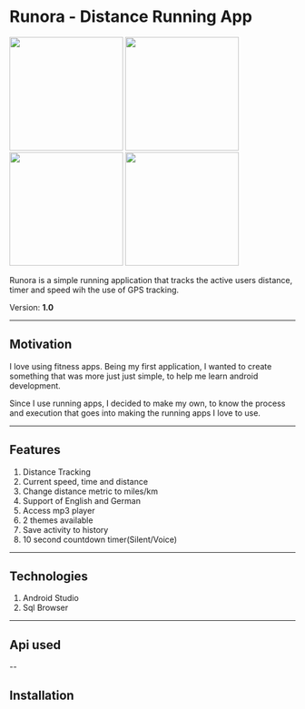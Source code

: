 # Runora - Distance Running App

<img src= "https://github.com/SamoraMabuya/Runapp/blob/master/screenshots/Screenshot_1581797724.png" width= "200">    <img src= "https://github.com/SamoraMabuya/Runapp/blob/master/screenshots/Screenshot_1581797737.png" width= "200">    <img src= "https://github.com/SamoraMabuya/Runapp/blob/master/screenshots/Screenshot_1581798339.png" width= "200">    <img src= "https://github.com/SamoraMabuya/Runapp/blob/master/screenshots/Screenshot_1581799616.png" width= "200">


Runora is a simple running application that tracks the active users distance, timer and speed wih the use of GPS tracking.

Version: **1.0**

---

## Motivation
I love using fitness apps. Being my first application, I wanted to create something that was more just just simple, to help me learn android development.

Since I use running apps, I decided to make my own, to know the process and execution that goes into making the running apps I love to use.

---

## Features

1. Distance Tracking
2. Current speed, time and distance
3. Change distance metric to miles/km
4. Support of English and German
5. Access mp3 player
6. 2 themes available
7. Save activity to history
8. 10 second countdown timer(Silent/Voice)


---

## Technologies
1. Android Studio
2. Sql Browser

---

## Api used

--

## Installation


